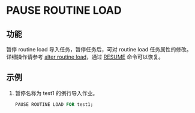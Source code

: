 # PAUSE ROUTINE LOAD

## 功能

暂停 routine load 导入任务，暂停任务后，可对 routine load 任务属性的修改。详细操作请参考 [alter routine load](../data-manipulation/alter-routine-load.md)，通过 [RESUME](../data-manipulation/RESUME%20ROUTINE%20LOAD.md) 命令可以恢复。

## 示例

1. 暂停名称为 test1 的例行导入作业。

    ```sql
    PAUSE ROUTINE LOAD FOR test1;
    ```
